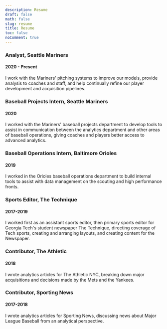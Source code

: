 ```yaml
---
description: Resume
draft: false
math: false
slug: resume
title: Resume
toc: false
noComment: true
---
```


### Analyst, Seattle Mariners
#### 2020 - Present

I work with the Mariners' pitching systems to improve our models, provide analysis to coaches and staff, and help continually refine our player development and acquisition pipelines.

### Baseball Projects Intern, Seattle Mariners
#### 2020

I worked with the Mariners' baseball projects department to develop tools to assist in communication between the analytics department and other areas of baseball operations, giving coaches and players better access to advanced analytics.

### Baseball Operations Intern, Baltimore Orioles
#### 2019

I worked in the Orioles baseball operations department to build internal tools to assist with data management on the scouting and high performance fronts.

### Sports Editor, The Technique
#### 2017-2019

I worked first as an assistant sports editor, then primary sports editor for Georgia Tech's student newspaper The Technique, directing coverage of Tech sports, creating and arranging layouts, and creating content for the Newspaper.

### Contributor, The Athletic
#### 2018

I wrote analytics articles for The Athletic NYC, breaking down major acquisitions and decisions made by the Mets and the Yankees.

### Contributor, Sporting News
#### 2017-2018

I wrote analytics articles for Sporting News, discussing news about Major League Baseball from an analytical perspective.